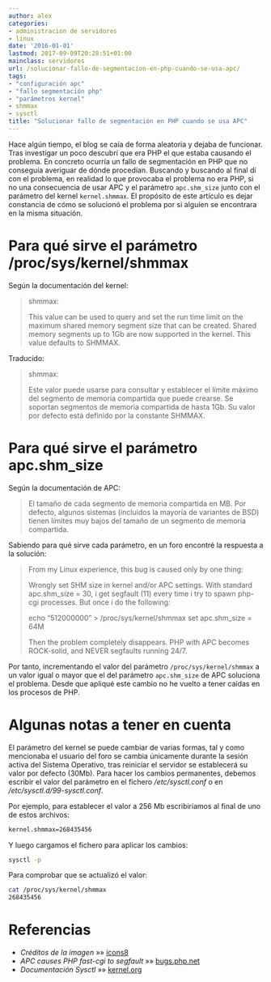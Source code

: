 ```yaml
---
author: alex
categories:
- administracion de servidores
- linux
date: '2016-01-01'
lastmod: 2017-09-09T20:28:51+01:00
mainclass: servidores
url: /solucionar-fallo-de-segmentacion-en-php-cuando-se-usa-apc/
tags:
- "configuración apc"
- "fallo segmentación php"
- "parámetros kernel"
- shmmax
- sysctl
title: "Solucionar fallo de segmentación en PHP cuando se usa APC"
---
```


Hace algún tiempo, el blog se caía de forma aleatoria y dejaba de funcionar. Tras investigar un poco descubrí que era PHP el que estaba causando el problema. En concreto ocurría un fallo de segmentación en PHP que no conseguía averiguar de dónde procedían. Buscando y buscando al final dí con el problema, en realidad lo que provocaba el problema no era PHP, si no una consecuencia de usar APC y el parámetro `apc.shm_size` junto con el parámetro del kernel `kernel.shmmax`. El propósito de este artículo es dejar constancia de cómo se solucionó el problema por si alguien se encontrara en la misma situación.

<!--more--><!--ad-->

# Para qué sirve el parámetro /proc/sys/kernel/shmmax

Según la documentación del kernel:

> shmmax:
>
> This value can be used to query and set the run time limit
> on the maximum shared memory segment size that can be created.
> Shared memory segments up to 1Gb are now supported in the
> kernel. This value defaults to SHMMAX.

Traducido:

> shmmax:
>
> Este valor puede usarse para consultar y establecer el límite máximo del segmento de memoria compartida que puede crearse. Se soportan segmentos de memoria compartida de hasta 1Gb. Su valor por defecto está definido por la constante SHMMAX.

# Para qué sirve el parámetro apc.shm_size

Según la documentación de APC:

> El tamaño de cada segmento de memoria compartida en MB. Por defecto, algunos sistemas (incluidos la mayoría de variantes de BSD) tienen límites muy bajos del tamaño de un segmento de memoria compartida.

Sabiendo para qué sirve cada parámetro, en un foro encontré la respuesta a la solución:

> From my Linux experience, this bug is caused only by one thing:
>
> Wrongly set SHM size in kernel and/or APC settings. With standard apc.shm_size = 30, i get segfault (11) every time i try to spawn php-cgi processes. But once i do the following:
>
> echo &#8220;512000000&#8221; > /proc/sys/kernel/shmmax
> set apc.shm_size = 64M
>
> Then the problem completely disappears. PHP with APC becomes ROCK-solid, and NEVER segfaults running 24/7.

Por tanto, incrementando el valor del parámetro `/proc/sys/kernel/shmmax` a un valor igual o mayor que el del parámetro `apc.shm_size` de APC soluciona el problema. Desde que apliqué este cambio no he vuelto a tener caídas en los procesos de PHP.

# Algunas notas a tener en cuenta

El parámetro del kernel se puede cambiar de varias formas, tal y como mencionaba el usuario del foro se cambia únicamente durante la sesión activa del Sistema Operativo, tras reiniciar el servidor se establecerá su valor por defecto (30Mb). Para hacer los cambios permanentes, debemos escribir el valor del parámetro en el fichero */etc/sysctl.conf* o en */etc/sysctl.d/99-sysctl.conf*.

Por ejemplo, para establecer el valor a 256 Mb escribiríamos al final de uno de estos archivos:

```bash
kernel.shmmax=268435456

```

Y luego cargamos el fichero para aplicar los cambios:

```bash
sysctl -p

```

Para comprobar que se actualizó el valor:

```bash
cat /proc/sys/kernel/shmmax
268435456

```

# Referencias

- *Créditos de la imagen* »» <a href="http://icons8.com/" target="_blank">icons8</a>
- *APC causes PHP fast-cgi to segfault* »» <a href="https://bugs.php.net/bug.php?id=56894" target="_blank">bugs.php.net</a>
- *Documentación Sysctl* »» <a href="https://www.kernel.org/doc/Documentation/sysctl/kernel.txt" target="_blank">kernel.org</a>
